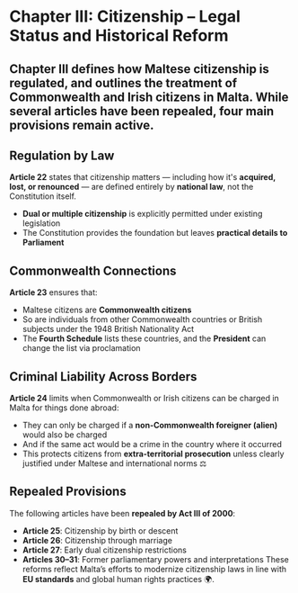 # Chapter III: Citizenship – Legal Status and Historical Reform

## Chapter III defines how **Maltese citizenship is regulated**, and outlines the treatment of **Commonwealth and Irish citizens** in Malta. While several articles have been repealed, four main provisions remain active.

## Regulation by Law

**Article 22** states that citizenship matters — including how it's **acquired, lost, or renounced** — are defined entirely by **national law**, not the Constitution itself.

- **Dual or multiple citizenship** is explicitly permitted under existing legislation
- The Constitution provides the foundation but leaves **practical details to Parliament**


## Commonwealth Connections

**Article 23** ensures that:

- Maltese citizens are **Commonwealth citizens**
- So are individuals from other Commonwealth countries or British subjects under the 1948 British Nationality Act
- The **Fourth Schedule** lists these countries, and the **President** can change the list via proclamation


## Criminal Liability Across Borders

**Article 24** limits when Commonwealth or Irish citizens can be charged in Malta for things done abroad:

- They can only be charged if a **non-Commonwealth foreigner (alien)** would also be charged
- And if the same act would be a crime in the country where it occurred
- This protects citizens from **extra-territorial prosecution** unless clearly justified under Maltese and international norms ⚖️


## Repealed Provisions

The following articles have been **repealed by Act III of 2000**:

- **Article 25**: Citizenship by birth or descent
- **Article 26**: Citizenship through marriage
- **Article 27**: Early dual citizenship restrictions
- **Articles 30–31**: Former parliamentary powers and interpretations
  These reforms reflect Malta’s efforts to modernize citizenship laws in line with **EU standards** and global human rights practices 🌍.

